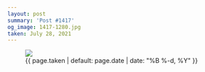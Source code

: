 ```yaml
---
layout: post
summary: 'Post #1417'
og_image: 1417-1280.jpg
taken: July 28, 2021
---
```


<figure class="post">
<img sizes="(min-width: 700px) 50vw, calc(100vw - 2rem)" src="{{ site.assets_url }}/1417-640.jpg" srcset="{{ site.assets_url }}/1417-320.jpg 320w, {{ site.assets_url }}/1417-640.jpg 640w, {{ site.assets_url }}/1417-960.jpg 960w, {{ site.assets_url }}/1417-1280.jpg 1280w"/>
<figcaption>
<time>{{ page.taken | default: page.date | date: "%B %-d, %Y" }}</time>
</figcaption>
</figure>
